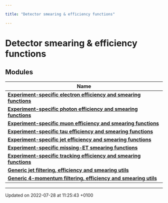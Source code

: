 ```yaml
---

title: "Detector smearing & efficiency functions"

---
```


# Detector smearing & efficiency functions



## Modules

| Name           |
| -------------- |
| **[Experiment-specific electron efficiency and smearing functions](http://example.org/modules/group__smearing__elec/)**  |
| **[Experiment-specific photon efficiency and smearing functions](http://example.org/modules/group__smearing__photon/)**  |
| **[Experiment-specific muon efficiency and smearing functions](http://example.org/modules/group__smearing__muon/)**  |
| **[Experiment-specific tau efficiency and smearing functions](http://example.org/modules/group__smearing__tau/)**  |
| **[Experiment-specific jet efficiency and smearing functions](http://example.org/modules/group__smearing__jet/)**  |
| **[Experiment-specific missing-ET smearing functions](http://example.org/modules/group__smearing__met/)**  |
| **[Experiment-specific tracking efficiency and smearing functions](http://example.org/modules/group__smearing__trk/)**  |
| **[Generic jet filtering, efficiency and smearing utils](http://example.org/modules/group__smearing__particle/)**  |
| **[Generic 4-momentum filtering, efficiency and smearing utils](http://example.org/modules/group__smearing__mom/)**  |






-------------------------------

Updated on 2022-07-28 at 11:25:43 +0100